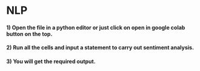 # NLP
   #### 1) Open the file in a python editor or just click on open in google colab button on the top.
   #### 2) Run all the cells and input a statement to carry out sentiment analysis.
   #### 3) You will get the required output.
